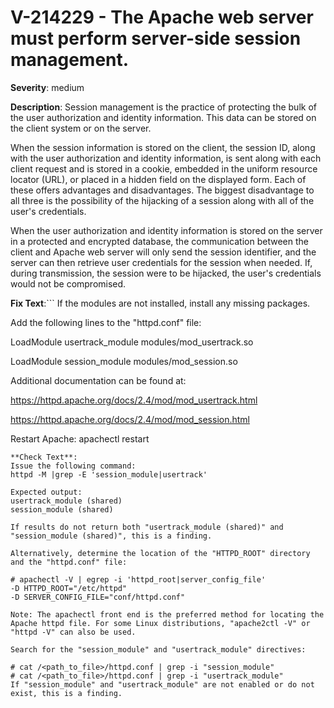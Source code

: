 # V-214229 - The Apache web server must perform server-side session management.

**Severity**: medium

**Description**:
Session management is the practice of protecting the bulk of the user authorization and identity information. This data can be stored on the client system or on the server.

When the session information is stored on the client, the session ID, along with the user authorization and identity information, is sent along with each client request and is stored in a cookie, embedded in the uniform resource locator (URL), or placed in a hidden field on the displayed form. Each of these offers advantages and disadvantages. The biggest disadvantage to all three is the possibility of the hijacking of a session along with all of the user's credentials.

When the user authorization and identity information is stored on the server in a protected and encrypted database, the communication between the client and Apache web server will only send the session identifier, and the server can then retrieve user credentials for the session when needed. If, during transmission, the session were to be hijacked, the user's credentials would not be compromised.

**Fix Text**:```
If the modules are not installed, install any missing packages.

Add the following lines to the "httpd.conf" file:

LoadModule usertrack_module modules/mod_usertrack.so

LoadModule session_module modules/mod_session.so

Additional documentation can be found at:

https://httpd.apache.org/docs/2.4/mod/mod_usertrack.html

https://httpd.apache.org/docs/2.4/mod/mod_session.html

Restart Apache: apachectl restart
```
**Check Text**:
Issue the following command:
httpd -M |grep -E 'session_module|usertrack'

Expected output:
usertrack_module (shared)
session_module (shared)

If results do not return both "usertrack_module (shared)" and "session_module (shared)", this is a finding.

Alternatively, determine the location of the "HTTPD_ROOT" directory and the "httpd.conf" file:

# apachectl -V | egrep -i 'httpd_root|server_config_file'
-D HTTPD_ROOT="/etc/httpd"
-D SERVER_CONFIG_FILE="conf/httpd.conf"

Note: The apachectl front end is the preferred method for locating the Apache httpd file. For some Linux distributions, "apache2ctl -V" or  "httpd -V" can also be used.  

Search for the "session_module" and "usertrack_module" directives:

# cat /<path_to_file>/httpd.conf | grep -i "session_module"
# cat /<path_to_file>/httpd.conf | grep -i "usertrack_module"
If "session_module" and "usertrack_module" are not enabled or do not exist, this is a finding.

